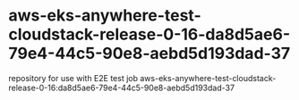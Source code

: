 # aws-eks-anywhere-test-cloudstack-release-0-16-da8d5ae6-79e4-44c5-90e8-aebd5d193dad-37
repository for use with E2E test job aws-eks-anywhere-test-cloudstack-release-0-16:da8d5ae6-79e4-44c5-90e8-aebd5d193dad-37
